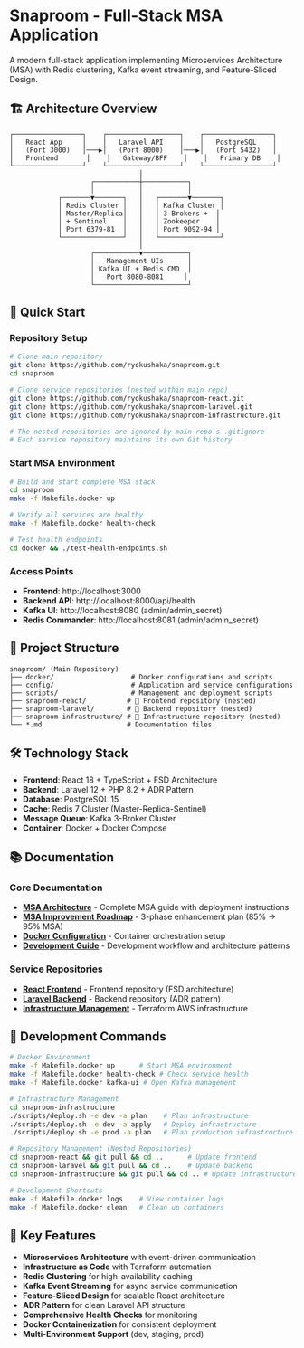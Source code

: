 # Snaproom - Full-Stack MSA Application

A modern full-stack application implementing Microservices Architecture (MSA) with Redis clustering, Kafka event streaming, and Feature-Sliced Design.

## 🏗️ Architecture Overview

```
┌─────────────────┐    ┌──────────────────┐    ┌─────────────────┐
│   React App     │    │   Laravel API    │    │   PostgreSQL    │
│   (Port 3000)   │───▶│   (Port 8000)    │───▶│   (Port 5432)   │
│   Frontend       │    │   Gateway/BFF    │    │   Primary DB    │
└─────────────────┘    └──────────────────┘    └─────────────────┘
                                │
                    ┌───────────┼───────────┐
                    │           │           │
            ┌───────▼───────┐   │   ┌───────▼───────┐
            │ Redis Cluster │   │   │ Kafka Cluster │
            │ Master/Replica│   │   │ 3 Brokers +  │
            │ + Sentinel    │   │   │ Zookeeper    │
            │ Port 6379-81  │   │   │ Port 9092-94 │
            └───────────────┘   │   └───────────────┘
                                │
                    ┌───────────▼───────────┐
                    │   Management UIs      │
                    │ Kafka UI + Redis CMD  │
                    │   Port 8080-8081     │
                    └───────────────────────┘
```

## 🚀 Quick Start

### Repository Setup
```bash
# Clone main repository
git clone https://github.com/ryokushaka/snaproom.git
cd snaproom

# Clone service repositories (nested within main repo)
git clone https://github.com/ryokushaka/snaproom-react.git
git clone https://github.com/ryokushaka/snaproom-laravel.git
git clone https://github.com/ryokushaka/snaproom-infrastructure.git

# The nested repositories are ignored by main repo's .gitignore
# Each service repository maintains its own Git history
```

### Start MSA Environment
```bash
# Build and start complete MSA stack
cd snaproom
make -f Makefile.docker up

# Verify all services are healthy
make -f Makefile.docker health-check

# Test health endpoints
cd docker && ./test-health-endpoints.sh
```

### Access Points
- **Frontend**: http://localhost:3000
- **Backend API**: http://localhost:8000/api/health
- **Kafka UI**: http://localhost:8080 (admin/admin_secret)
- **Redis Commander**: http://localhost:8081 (admin/admin_secret)

## 📁 Project Structure

```
snaproom/ (Main Repository)
├── docker/                   # Docker configurations and scripts
├── config/                   # Application and service configurations
├── scripts/                  # Management and deployment scripts
├── snaproom-react/          # 🎯 Frontend repository (nested)
├── snaproom-laravel/        # 🎯 Backend repository (nested)
├── snaproom-infrastructure/ # 🎯 Infrastructure repository (nested)
└── *.md                     # Documentation files
```

## 🛠️ Technology Stack

- **Frontend**: React 18 + TypeScript + FSD Architecture
- **Backend**: Laravel 12 + PHP 8.2 + ADR Pattern
- **Database**: PostgreSQL 15
- **Cache**: Redis 7 Cluster (Master-Replica-Sentinel)
- **Message Queue**: Kafka 3-Broker Cluster
- **Container**: Docker + Docker Compose

## 📚 Documentation

### Core Documentation
- **[MSA Architecture](README-MSA.md)** - Complete MSA guide with deployment instructions
- **[MSA Improvement Roadmap](MSA-IMPROVEMENT-ROADMAP.md)** - 3-phase enhancement plan (85% → 95% MSA)
- **[Docker Configuration](docker/README.md)** - Container orchestration setup
- **[Development Guide](CLAUDE.md)** - Development workflow and architecture patterns

### Service Repositories
- **[React Frontend](snaproom-react/README.md)** - Frontend repository (FSD architecture)
- **[Laravel Backend](snaproom-laravel/README.md)** - Backend repository (ADR pattern)
- **[Infrastructure Management](snaproom-infrastructure/README.md)** - Terraform AWS infrastructure

## 🔧 Development Commands

```bash
# Docker Environment
make -f Makefile.docker up      # Start MSA environment
make -f Makefile.docker health-check # Check service health
make -f Makefile.docker kafka-ui # Open Kafka management

# Infrastructure Management
cd snaproom-infrastructure
./scripts/deploy.sh -e dev -a plan    # Plan infrastructure
./scripts/deploy.sh -e dev -a apply   # Deploy infrastructure
./scripts/deploy.sh -e prod -a plan   # Plan production infrastructure

# Repository Management (Nested Repositories)
cd snaproom-react && git pull && cd ..      # Update frontend
cd snaproom-laravel && git pull && cd ..    # Update backend
cd snaproom-infrastructure && git pull && cd .. # Update infrastructure

# Development Shortcuts
make -f Makefile.docker logs    # View container logs
make -f Makefile.docker clean   # Clean up containers
```

## 🎯 Key Features

- **Microservices Architecture** with event-driven communication
- **Infrastructure as Code** with Terraform automation
- **Redis Clustering** for high-availability caching
- **Kafka Event Streaming** for async service communication
- **Feature-Sliced Design** for scalable React architecture
- **ADR Pattern** for clean Laravel API structure
- **Comprehensive Health Checks** for monitoring
- **Docker Containerization** for consistent deployment
- **Multi-Environment Support** (dev, staging, prod)